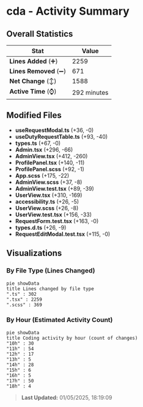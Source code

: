 # cda - Activity Summary 

## Overall Statistics

| Stat                   | Value                                                             |
| ---------------------- | ----------------------------------------------------------------- |
| **Lines Added** (➕)   | 2259                                          |
| **Lines Removed** (➖) | 671                                        |
| **Net Change** (↕)    | 1588                |
| **Active Time** (⌚)   | 292 minutes |


## Modified Files
- **useRequestModal.ts** (+36, -0)
- **useDutyRequestTable.ts** (+93, -40)
- **types.ts** (+67, -0)
- **Admin.tsx** (+296, -66)
- **AdminView.tsx** (+412, -260)
- **ProfilePanel.tsx** (+140, -11)
- **ProfilePanel.scss** (+92, -1)
- **App.scss** (+175, -22)
- **AdminView.scss** (+37, -8)
- **AdminView.test.tsx** (+89, -39)
- **UserView.tsx** (+310, -169)
- **accessibility.ts** (+26, -5)
- **UserView.scss** (+26, -8)
- **UserView.test.tsx** (+156, -33)
- **RequestForm.test.tsx** (+163, -0)
- **types.d.ts** (+26, -9)
- **RequestEditModal.test.tsx** (+115, -0)

## Visualizations

### By File Type (Lines Changed)

```mermaid
pie showData
title Lines changed by file type
".ts" : 302
".tsx" : 2259
".scss" : 369
```

### By Hour (Estimated Activity Count)

```mermaid
pie showData
title Coding activity by hour (count of changes)
"10h" : 30
"11h" : 54
"12h" : 17
"13h" : 5
"14h" : 28
"15h" : 6
"16h" : 5
"17h" : 50
"18h" : 4
```


> **Last Updated:** 01/05/2025, 18:19:09